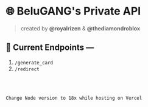 # 🌐 BeluGANG's Private API
> created by **@royalrizen** & **@thediamondroblox**

## 🔗 Current Endpoints —

1. `/generate_card`
2. `/redirect`

<br>
<br>

```Change Node version to 18x while hosting on Vercel```
